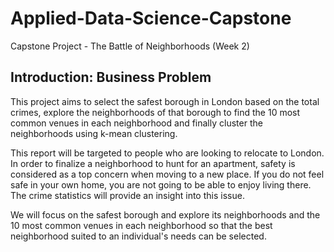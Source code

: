 # Applied-Data-Science-Capstone
Capstone Project - The Battle of Neighborhoods (Week 2)

## Introduction: Business Problem 
This project aims to select the safest borough in London based on the total crimes, explore the neighborhoods of that borough to find the 10 most common venues in each neighborhood and finally cluster the neighborhoods using k-mean clustering.

This report will be targeted to people who are looking to relocate to London. In order to finalize a neighborhood to hunt for an apartment, safety is considered as a top concern when moving to a new place. If you do not feel safe in your own home, you are not going to be able to enjoy living there. The crime statistics will provide an insight into this issue.

We will focus on the safest borough and explore its neighborhoods and the 10 most common venues in each neighborhood so that the best neighborhood suited to an individual's needs can be selected.

